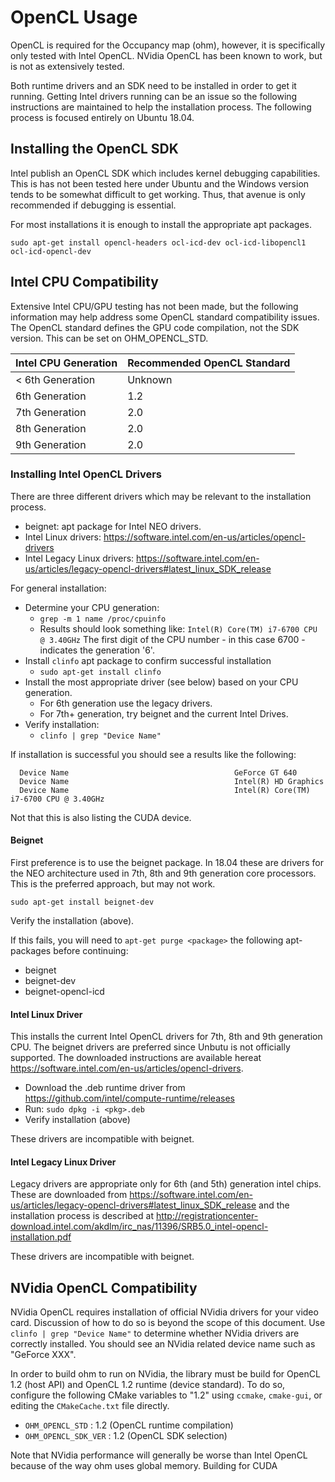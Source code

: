 # OpenCL Usage

OpenCL is required for the Occupancy map (ohm), however, it is specifically only tested with Intel OpenCL. NVidia OpenCL has been known to work, but is not as extensively tested.

Both runtime drivers and an SDK need to be installed in order to get it running. Getting Intel drivers running can be an issue so the following instructions are maintained to help the installation process. The following process is focused entirely on Ubuntu 18.04.

## Installing the OpenCL SDK

Intel publish an OpenCL SDK which includes kernel debugging capabilities. This is has not been tested here under Ubuntu and the Windows version tends to be somewhat difficult to get working. Thus, that avenue is only recommended if debugging is essential.

For most installations it is enough to install the appropriate apt packages.

```
sudo apt-get install opencl-headers ocl-icd-dev ocl-icd-libopencl1 ocl-icd-opencl-dev
```

## Intel CPU Compatibility

Extensive Intel CPU/GPU testing has not been made, but the following information may help address some OpenCL standard compatibility issues. The OpenCL standard defines the GPU code compilation, not the SDK version. This can be set on OHM_OPENCL_STD.

Intel CPU Generation    | Recommended OpenCL Standard
----------------------- | ---------------------------
< 6th Generation        | Unknown
6th Generation          | 1.2
7th Generation          | 2.0
8th Generation          | 2.0
9th Generation          | 2.0

### Installing Intel OpenCL Drivers

There are three different drivers which may be relevant to the installation process.

- beignet: apt package for Intel NEO drivers.
- Intel Linux drivers: https://software.intel.com/en-us/articles/opencl-drivers
- Intel Legacy Linux drivers: https://software.intel.com/en-us/articles/legacy-opencl-drivers#latest_linux_SDK_release


For general installation:

- Determine your CPU generation:
    - `grep -m 1 name /proc/cpuinfo`
    - Results should look something like: `Intel(R) Core(TM) i7-6700 CPU @ 3.40GHz` The first digit of the CPU number - in this case 6700 - indicates the generation '6'.
- Install `clinfo` apt package to confirm successful installation
    - `sudo apt-get install clinfo`
- Install the most appropriate driver (see below) based on your CPU generation.
    - For 6th generation use the legacy drivers.
    - For 7th+ generation, try beignet and the current Intel Drives.
- Verify installation:
    - `clinfo | grep "Device Name"`

If installation is successful you should see a results like the following:

```
  Device Name                                     GeForce GT 640
  Device Name                                     Intel(R) HD Graphics
  Device Name                                     Intel(R) Core(TM) i7-6700 CPU @ 3.40GHz
```

Not that this is also listing the CUDA device.

#### Beignet
First preference is to use the beignet package. In 18.04 these are drivers for the NEO architecture used in 7th, 8th and 9th generation core processors. This is the preferred approach, but may not work.

```
sudo apt-get install beignet-dev
```

Verify the installation (above).

If this fails, you will need to `apt-get purge <package>` the following apt-packages before continuing:

- beignet
- beignet-dev
- beignet-opencl-icd

#### Intel Linux Driver
This installs the current Intel OpenCL drivers for 7th, 8th and 9th generation CPU. The beignet drivers are preferred since Unbutu is not officially supported. The downloaded instructions are available hereat https://software.intel.com/en-us/articles/opencl-drivers.

- Download the .deb runtime driver from https://github.com/intel/compute-runtime/releases
- Run: `sudo dpkg -i <pkg>.deb`
- Verify installation (above)

These drivers are incompatible with beignet.

#### Intel Legacy Linux Driver
Legacy drivers are appropriate only for 6th (and 5th) generation intel chips. These are downloaded from https://software.intel.com/en-us/articles/legacy-opencl-drivers#latest_linux_SDK_release and the installation process is described at http://registrationcenter-download.intel.com/akdlm/irc_nas/11396/SRB5.0_intel-opencl-installation.pdf

These drivers are incompatible with beignet.

## NVidia OpenCL Compatibility

NVidia OpenCL requires installation of official NVidia drivers for your video card. Discussion of how to do so is beyond the scope of this document. Use `clinfo | grep "Device Name"` to determine whether NVidia drivers are correctly installed. You should see an NVidia related device name such as "GeForce XXX".

In order to build ohm to run on NVidia, the library must be build for OpenCL 1.2 (host API) and OpenCL 1.2 runtime (device standard). To do so, configure the following CMake variables to "1.2" using `ccmake`, `cmake-gui`, or editing the `CMakeCache.txt` file directly.

- `OHM_OPENCL_STD` : 1.2 (OpenCL runtime compilation)
- `OHM_OPENCL_SDK_VER` : 1.2 (OpenCL SDK selection)

Note that NVidia performance will generally be worse than Intel OpenCL because of the way ohm uses global memory. Building for CUDA
